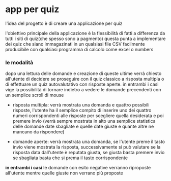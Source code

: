 # app per quiz

l'idea del progetto è di creare una applicazione per quiz

l'obiettivo principale della applicazione è la flessibilità
di fatti a differenza da tutti i siti di quiz(che spesso sono a pagmento) questa punta a implementare dei quiz che siano immagazinati in un qualsiasi file CSV facilmente producibile con qualsiasi programma di calcolo come excel o numbers 

### le modalità
dopo una lettura delle domande e creazione di queste ultime verrà chiesto all'utente di decidere
se proseguire con il quiz classico a risposta multipla o di effettuare un quiz autovalutativo con risposte aperte.
in entrambi i casi vige la possibilità di tornare indietro a vedere le domande precendenti con un semplice scroll di mouse

- risposta multipla: verrà mostrata una domanda e quattro possibili risposte, l'utente ha il semplice compito di inserire uno dei quattro numeri corrispondenti alle risposte per scegliere quella desiderata e poi premere invio
(verrà sempre mostrata in alto una semplice statistica delle domande date sbagliate e quelle date giuste e quante altre ne mancano da rispondere)

- domande aperte: verrà mostrata una domanda, se l'utente preme il tasto invio viene mostrata la risposta, successivamente si può valutare se la risposta data dall'utente è reputata giusta, se giusta basta premere invio se sbagliata basta che si prema il tasto corrispondente

**in entrambi i casi** le domande con esito negative verranno riproposte all'utente mentre quelle giuste non verrano più proposte